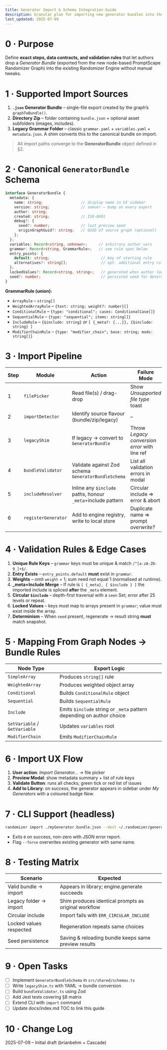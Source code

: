 ```yaml
---
title: Generator Import & Schema Integration Guide
description: Granular plan for importing new generator bundles into the Randomizer Engine so they interoperate with PromptScape Randomizer Graph
last_updated: 2025-07-09
---
```


# 0 · Purpose
Define **exact steps, data contracts, and validation rules** that let authors drop a *Generator Bundle* (exported from the new node-based PromptScape Randomizer Graph) into the existing Randomizer Engine without manual tweaks.

# 1 · Supported Import Sources
1. **`.json` Generator Bundle** – single-file export created by the graph’s `graphToBundle()`.
2. **Directory Zip** – folder containing `bundle.json` + optional asset subfolders (images, includes).
3. **Legacy Grammar Folder** – classic `grammar.yaml` + `variables.yaml` + `metadata.json`. A shim converts this to the canonical bundle on import.

> All import paths converge to the **GeneratorBundle** object defined in §2.

# 2 · Canonical `GeneratorBundle` Schema
```ts
interface GeneratorBundle {
  metadata: {
    name: string;                 // display name in UI sidebar
    version: string;              // semver – bump on every export
    author: string;
    created: string;              // ISO-8601
    debug?: {
      seed?: number;              // last preview seed
      originGraphGuid?: string;   // GUID of source graph (optional)
    };
  };
  variables: Record<string, unknown>;     // arbitrary author vars
  grammar: Record<string, GrammarRule>;   // see rule spec below
  entry_points: {
    default: string;                       // key of starting rule
    alternatives?: string[];               // opt. additional entry rules
  };
  lockedValues?: Record<string, string>;   // generated when author locks a choice
  seed?: number;                           // persisted seed for deterministic reload
}
```
**GrammarRule (union):**
- `ArrayRule` – `string[]`
- `WeightedArrayRule` – `{text: string; weight?: number}[]`
- `ConditionalRule` – `{type: "conditional"; cases: ConditionalCase[]}`
- `SequentialRule`  – `{type: "sequential"; items: string[]}`
- `IncludeRule`     – `{$include: string}` *or* `[ {_meta?: {...}}, {$include: string} ]`
- `ModifierChainRule` – `{type: "modifier_chain"; base: string; mods: string[]}`

# 3 · Import Pipeline
| Step | Module | Action | Failure Mode |
| ---- | ------ | ------ | ------------ |
| 1 | `filePicker` | Read file(s) / drag-drop | Show *Unsupported file type* toast |
| 2 | `importDetector` | Identify source flavour (bundle/zip/legacy) | – |
| 3 | `legacyShim` | If legacy → convert to `GeneratorBundle` | Throw *Legacy conversion error* with line ref |
| 4 | `bundleValidator` | Validate against Zod schema `GeneratorBundleSchema` | List all validation errors in modal |
| 5 | `includeResolver` | Inline any `$include` paths, honour `_meta`+include pattern | Circular include ⇒ error & abort |
| 6 | `registerGenerator` | Add to engine registry, write to local store | Duplicate name ⇒ prompt *overwrite?* |

# 4 · Validation Rules & Edge Cases
1. **Unique Rule Keys** – `grammar` keys must be unique & match `/^[a-zA-Z0-9_]+$/`.
2. **Entry Exists** – `entry_points.default` **must** exist in `grammar`.
3. **Weights** – omit `weight` = 1; sum need not equal 1 (normalised at runtime).
4. **_meta+Include Merge** – If rule is `[ {_meta}, { $include } ]` the imported include is spliced **after** the `_meta` element.
5. **Circular `$include`** – depth-first traversal with a `seen` Set; error after 25 levels or repeat.
6. **Locked Values** – keys must map to arrays present in `grammar`; value must exist inside the array.
7. **Determinism** – When `seed` present, regenerate → result string **must** match snapshot.

# 5 · Mapping From Graph Nodes → Bundle Rules
| Node Type | Export Logic |
| --------- | ------------ |
| `SimpleArray` | Produces `string[]` rule |
| `WeightedArray` | Produces weighted object array |
| `Conditional` | Builds `ConditionalRule` object |
| `Sequential` | Builds `SequentialRule` |
| `Include` | Emits `$include` string or `_meta` pattern depending on author choice |
| `SetVariable` / `GetVariable` | Updates `variables` root |
| `ModifierChain` | Emits `ModifierChainRule` |

# 6 · Import UX Flow
1. **User action**: *Import Generator…* → file picker
2. **Preview Modal**: show metadata summary + list of rule keys
3. **Validate Button**: runs all checks; green tick or red list of issues
4. **Add to Library**: on success, the generator appears in sidebar under *My Generators* with a coloured badge *New*.

# 7 · CLI Support (headless)
```bash
randomizer import ./myGenerator.bundle.json --dest ~/.randomizer/generators
```
- Exits `0` on success, non-zero with JSON error report.
- Flag `--force` overwrites existing generator with same name.

# 8 · Testing Matrix
| Scenario | Expected |
| -------- | -------- |
| Valid bundle → import | Appears in library; engine.generate succeeds |
| Legacy folder → import | Shim produces identical prompts as original workflow |
| Circular include | Import fails with `ERR_CIRCULAR_INCLUDE` |
| Locked values respected | Regeneration repeats same choices |
| Seed persistence | Saving & reloading bundle keeps same preview results |

# 9 · Open Tasks
- [ ] Implement `GeneratorBundleSchema` in `src/shared/schemas.ts`
- [ ] Write `legacyShim.ts` with YAML → bundle conversion
- [ ] Build `bundleValidator.ts` using Zod
- [ ] Add Jest tests covering §8 matrix
- [ ] Extend CLI with `import` command
- [ ] Update docs/index.md TOC to link this guide

# 10 · Change Log
2025-07-09 – Initial draft (brianbehm + Cascade)
